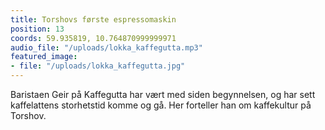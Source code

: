 ```yaml
---
title: Torshovs første espressomaskin
position: 13
coords: 59.935819, 10.764870999999971
audio_file: "/uploads/lokka_kaffegutta.mp3"
featured_image:
- file: "/uploads/lokka_kaffegutta.jpg"
---
```


Baristaen Geir på Kaffegutta har vært med siden begynnelsen, og har
sett kaffelattens storhetstid komme og gå. Her forteller han om kaffekultur på
Torshov.